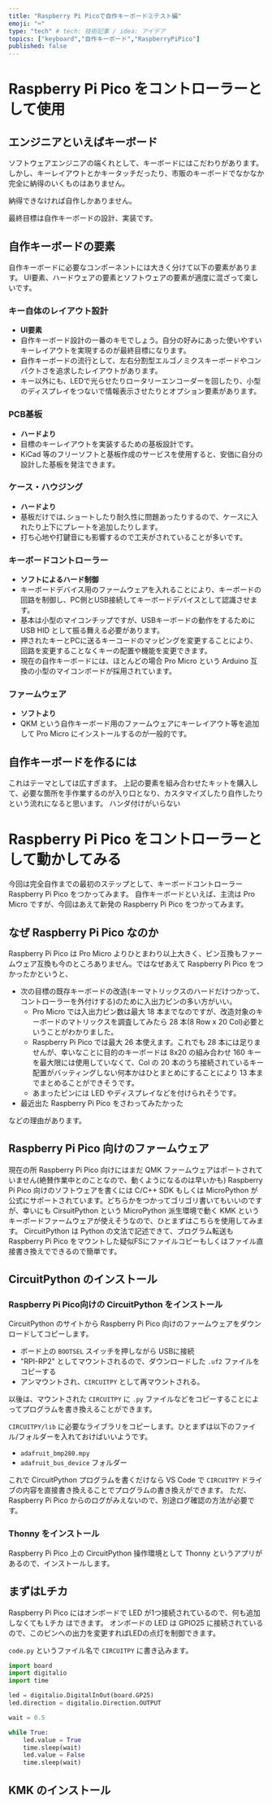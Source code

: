 ```yaml
---
title: "Raspberry Pi Picoで自作キーボード②テスト編"
emoji: "⌨️"
type: "tech" # tech: 技術記事 / idea: アイデア
topics: ["keyboard","自作キーボード","RaspberryPiPico"]
published: false
---
```


# Raspberry Pi Pico をコントローラーとして使用

## エンジニアといえばキーボード

ソフトウェアエンジニアの端くれとして、キーボードにはこだわりがあります。
しかし、キーレイアウトとかキータッチだったり、市販のキーボードでなかなか完全に納得のいくものはありません。

納得できなければ自作しかありません。

最終目標は自作キーボードの設計、実装です。

## 自作キーボードの要素

自作キーボードに必要なコンポーネントには大きく分けて以下の要素があります。
UI要素、ハードウェアの要素とソフトウェアの要素が適度に混ざって楽しいです。

### キー自体のレイアウト設計

- **UI要素**
- 自作キーボード設計の一番のキモでしょう。自分の好みにあった使いやすいキーレイアウトを実現するのが最終目標になります。
- 自作キーボードの流行として、左右分割型エルゴノミクスキーボードやコンパクトさを追求したレイアウトがあります。
- キー以外にも、LEDで光らせたりロータリーエンコーダーを回したり、小型のディスプレイをつないで情報表示させたりとオプション要素があります。

### PCB基板

- **ハードより**
- 目標のキーレイアウトを実装するための基板設計です。
- KiCad 等のフリーソフトと基板作成のサービスを使用すると、安価に自分の設計した基板を発注できます。

### ケース・ハウジング

- **ハードより**
- 基板だけでは､ショートしたり耐久性に問題あったりするので、ケースに入れたり上下にプレートを追加したりします。
- 打ち心地や打鍵音にも影響するので工夫がされていることが多いです。

### キーボードコントローラー

- **ソフトによるハード制御**
- キーボードデバイス用のファームウェアを入れることにより、キーボードの回路を制御し、PC側とUSB接続してキーボードデバイスとして認識させます。
- 基本は小型のマイコンチップですが、USBキーボードの動作をするために USB HID として振る舞える必要があります。
- 押されたキーとPCに送るキーコードのマッピングを変更することにより、回路を変更することなくキーの配置や機能を変更できます。
- 現在の自作キーボードには、ほとんどの場合 Pro Micro という Arduino 互換の小型のマイコンボードが採用されています。

### ファームウェア

- **ソフトより**
- QKM という自作キーボード用のファームウェアにキーレイアウト等を追加して Pro Micro にインストールするのが一般的です。

## 自作キーボードを作るには

これはテーマとしては広すぎます。
上記の要素を組み合わせたキットを購入して、必要な箇所を手作業するのが入り口となり、カスタマイズしたり自作したりという流れになると思います。
ハンダ付けがいらない

# Raspberry Pi Pico をコントローラーとして動かしてみる

今回は完全自作までの最初のステップとして、キーボードコントローラーRaspberry Pi Pico をつかってみます。
自作キーボードといえば、主流は Pro Micro ですが、今回はあえて新発の Raspberry Pi Pico をつかってみます。

## なぜ Raspberry Pi Pico なのか

Raspberry Pi Pico は Pro Micro よりひとまわり以上大きく、ピン互換もファームウェア互換も今のところありません。ではなぜあえて Raspberry Pi Pico をつかったかというと、

- 次の目標の既存キーボードの改造(キーマトリックスのハードだけつかって、コントローラーを外付けする)のために入出力ピンの多い方がいい。
  - Pro Micro では入出力ピン数は最大 18 本までなのですが、改造対象のキーボードのマトリックスを調査してみたら 28 本(8 Row x 20 Col)必要ということがわかりました。
  - Raspberry Pi Pico では最大 26 本使えます。これでも 28 本には足りませんが、幸いなことに目的のキーボードは 8x20 の組み合わせ 160 キーを最大限には使用していなくて、Col の 20 本のうち接続されているキー配置がバッティングしない何本かはひとまとめにすることにより 13 本までまとめることができそうです。
  - あまったピンには LED やディスプレイなどを付けられそうです。
- 最近出た Raspberry Pi Pico をさわってみたかった
  
などの理由があります。

## Raspberry Pi Pico 向けのファームウェア

現在の所 Raspberry Pi Pico 向けにはまだ QMK ファームウェアはポートされていません(絶賛作業中とのことなので、動くようになるのは早いかも)
Raspberry Pi Pico 向けのソフトウェアを書くには C/C++ SDK もしくは MicroPython が公式にサポートされています。どちらかをつかってゴリゴリ書いてもいいのですが、幸いにも CirsuitPython という MicroPython 派生環境で動く KMK というキーボードファームウェアが使えそうなので、ひとまずはこちらを使用してみます。
CircuitPython は Python の文法で記述できて、プログラム転送も Raspberry Pi Pico をマウントした疑似FSにファイルコピーもしくはファイル直接書き換えでできるので簡単です。

## CircuitPython のインストール

### Raspberry Pi Pico向けの CircuitPython をインストール

CircuitPython のサイトから Raspberry Pi Pico 向けのファームウェアをダウンロードしてコピーします。

- ボード上の `BOOTSEL` スイッチを押しながら USBに接続
- "RPI-RP2" としてマウントされるので、ダウンロードした `.uf2` ファイルをコピーする
- アンマウントされ、`CIRCUITPY` として再マウントされる。

以後は、マウントされた `CIRCUITPY` に `.py` ファイルなどをコピーすることによってプログラムを書き換えることができます。

`CIRCUITPY/lib` に必要なライブラリをコピーします。ひとまずは以下のファイル/フォルダーを入れておけばいいようです。
- `adafruit_bmp280.mpy`
- `adafruit_bus_device` フォルダー

これで CircuitPython プログラムを書くだけなら VS Code で `CIRCUITPY` ドライブの内容を直接書き換えることでプログラムの書き換えができます。
ただ、Raspberry Pi Pico からのログがみえないので、別途ログ確認の方法が必要です。

### Thonny をインストール

Raspberry Pi Pico 上の CircuitPython 操作環境として Thonny というアプリがあるので、インストールします。

## まずはLチカ

Raspberry Pi Pico にはオンボードで LED が1つ接続されているので、何も追加しなくても Lチカ はできます。
オンボードの LED は GPIO25 に接続されているので、このピンへの出力を変更すればLEDの点灯を制御できます。

`code.py` というファイル名で `CIRCUITPY` に書き込みます。

```python:code.py
import board
import digitalio
import time

led = digitalio.DigitalInOut(board.GP25)
led.direction = digitalio.Direction.OUTPUT

wait = 0.5

while True:
    led.value = True
    time.sleep(wait)
    led.value = False
    time.sleep(wait)
```

## KMK のインストール
